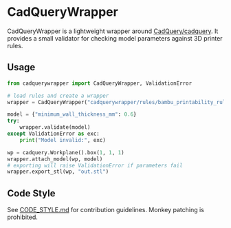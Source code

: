 # CadQueryWrapper

CadQueryWrapper is a lightweight wrapper around [CadQuery/cadquery](https://github.com/CadQuery/cadquery). It provides a small validator for checking model parameters against 3D printer rules.

## Usage

```python
from cadquerywrapper import CadQueryWrapper, ValidationError

# load rules and create a wrapper
wrapper = CadQueryWrapper("cadquerywrapper/rules/bambu_printability_rules.json")

model = {"minimum_wall_thickness_mm": 0.6}
try:
    wrapper.validate(model)
except ValidationError as exc:
    print("Model invalid:", exc)

wp = cadquery.Workplane().box(1, 1, 1)
wrapper.attach_model(wp, model)
# exporting will raise ValidationError if parameters fail
wrapper.export_stl(wp, "out.stl")
```

## Code Style
See [CODE_STYLE.md](CODE_STYLE.md) for contribution guidelines. Monkey patching is prohibited.
